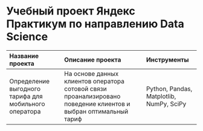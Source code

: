# Учебный проект Яндекс Практикум по направлению Data Science

|Название проекта|Описание проекта|Инструменты|
|:---------------|:---------------|:----------|
|Определение выгодного тарифа для мобильного оператора|На основе данных клиентов оператора сотовой связи проанализировано поведение клиентов и выбран оптимальный тариф|Python, Pandas, Matplotlib, NumPy, SciPy|